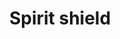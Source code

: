 ---
layout: item
title: Spirit shield
item-id: 12829
datatable: true
id: 12829
name: "Spirit shield"
members: true
lowalch: 28000
highalch: 42000
examine: "An ethereal shield."
monsters:
  - id: 319
    name: "Corporeal Beast"
    members: true
    combat_level: 785
    wiki_url: "https://oldschool.runescape.wiki/w/Corporeal_Beast"
    drops:
      - quantity: "1"
        rarity: 0.015625
    image: "https://oldschool.runescape.wiki/images/thumb/5/5c/Corporeal_Beast.png/1200px-Corporeal_Beast.png?52ebb"
---